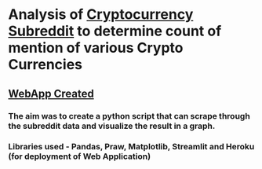 # Analysis of [Cryptocurrency Subreddit](https://www.reddit.com/r/CryptoCurrency/) to determine count of mention of various Crypto Currencies

## [WebApp Created](https://crypto-counter-reddit.herokuapp.com/)

### The aim was to create a python script that can scrape through the subreddit data and visualize the result in a graph. 

### Libraries used - Pandas, Praw, Matplotlib, Streamlit and Heroku (for deployment of Web Application)
